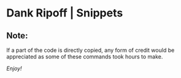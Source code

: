 # Dank Ripoff | Snippets
## Note:
If a part of the code is directly copied, any form of credit would be appreciated as some of these commands took hours to make.

*Enjoy!*
